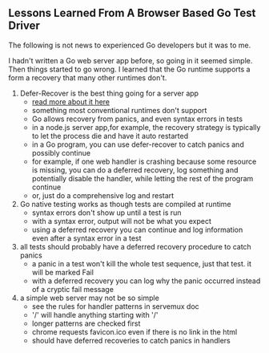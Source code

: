 ## Lessons Learned From A Browser Based Go Test Driver

The following is not news to experienced Go developers but it was to me.

I hadn't written a Go web server app before, so going in it seemed simple. Then
things started to go wrong. I learned that the Go runtime supports a form a recovery
that many other runtimes don't.

1. Defer-Recover is the best thing going for a server app
   - [read more about it here](https://blog.golang.org/defer-panic-and-recover)
   - something most conventional runtimes don't support
   - Go allows recovery from panics, and even syntax errors in tests
   - in a node.js server app,for example, the recovery strategy is typically to let the process die and have it auto restarted
   - in a Go program, you can use defer-recover to catch panics and possibly continue
   - for example, if one web handler is crashing because some resource is missing, you can do a deferred recovery, log something and potentially disable the handler, while letting the rest of the program continue
   - or, just do a comprehensive log and restart
2. Go native testing works as though tests are compiled at runtime
   - syntax errors don't show up until a test is run
   - with a syntax error, output will not be what you expect
   - using a deferred recovery you can continue and log information even after a syntax error in a test
3. all tests should probably have a deferred recovery procedure to catch panics
   - a panic in a test won't kill the whole test sequence, just that test. it will be marked Fail
   - with a deferred recovery you can log why the panic occurred instead of a cryptic fail message
4. a simple web server may not be so simple
   - see the rules for handler patterns in servemux doc
   - '/' will handle anything starting with '/'
   - longer patterns are checked first
   - chrome requests favicon.ico even if there is no link in the html
   - should have deferred recoveries to catch panics in handlers
